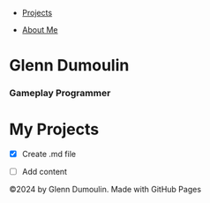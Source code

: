<link href="./style.css" rel="stylesheet"/>
<script type="module" src="https://md-block.verou.me/md-block.js"></script>

<div class="nav-bar">
  <md-block>

- <a href="#" class="active">Projects</a>
- <a href="./About/">About Me</a>

  </md-block>
</div>

<div class="title">
  <md-block>

# Glenn Dumoulin

  </md-block>
  <h3>Gameplay Programmer</h3>
</div>

<div class="content">
  <md-block>

# My Projects

- [x] Create .md file
- [ ] Add content

  </md-block>
</div>

<footer>
  <md-block>

©2024 by Glenn Dumoulin. Made with GitHub Pages

  </md-block>
</footer>

